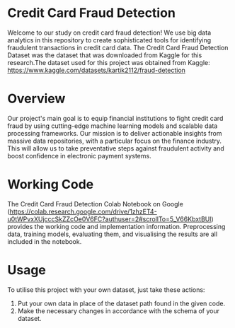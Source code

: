 # Credit Card Fraud Detection
Welcome to our study on credit card fraud detection! We use big data analytics in this repository to create sophisticated tools for identifying fraudulent transactions in credit card data. The Credit Card Fraud Detection Dataset was the dataset that was downloaded from Kaggle for this research.The dataset used for this project was obtained from Kaggle: https://www.kaggle.com/datasets/kartik2112/fraud-detection

# Overview
Our project's main goal is to equip financial institutions to fight credit card fraud by using cutting-edge machine learning models and scalable data processing frameworks. Our mission is to deliver actionable insights from massive data repositories, with a particular focus on the finance industry. This will allow us to take preventative steps against fraudulent activity and boost confidence in electronic payment systems.

# Working Code
The Credit Card Fraud Detection Colab Notebook on Google (https://colab.research.google.com/drive/1zhzET4-u0tWPvxXUjcccSkZZcOe0V6FC?authuser=2#scrollTo=5_V66KbxtBUl) provides the working code and implementation information. Preprocessing data, training models, evaluating them, and visualising the results are all included in the notebook.

# Usage
To utilise this project with your own dataset, just take these actions:

1. Put your own data in place of the dataset path found in the given code.
2. Make the necessary changes in accordance with the schema of your dataset.
